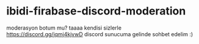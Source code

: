 # ibidi-firabase-discord-moderation
moderasyon botum mu? taaaa kendisi sizlerle
https://discord.gg/jqmj4kjvwD  discord sunucuma gelinde sohbet edelim :)
